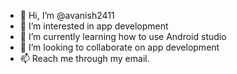 - 👋 Hi, I’m @avanish2411
- 👀 I’m interested in app development 
- 🌱 I’m currently learning how to use Android studio 
- 💞️ I’m looking to collaborate on app development 
- 📫 Reach me through my email.

<!---
avanish2411/avanish2411 is a ✨ special ✨ repository because its `README.md` (this file) appears on your GitHub profile.
You can click the Preview link to take a look at your changes.
--->
